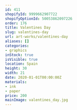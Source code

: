 ```yaml
---
id: 411
shopifyId: 9999662907722
shopifyOptionId: 50053862097226
order: 176
title: Valentines Day
slug: valentines-day
url: art-works/valentines-day
aliases: []
categories:
- graphics
inStock: true
isVisible: true
location: Spain
height: 30
width: 21
date: 2020-01-01T00:00:00Z
materials:
- ink
- paper
price: 200
mainImage: valentines_day.jpg
---
```

